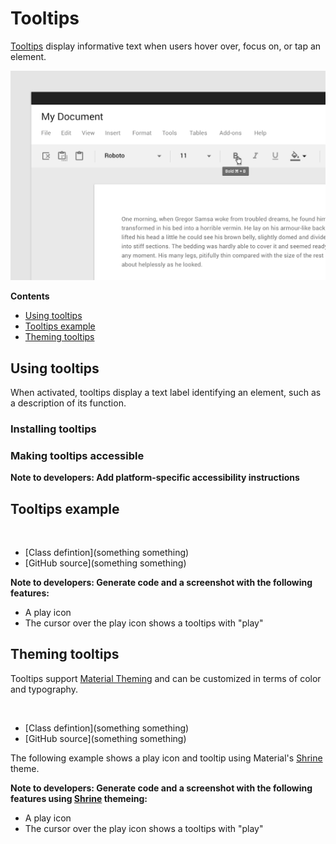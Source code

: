 <!--docs:
title: "Tooltips"
layout: detail
section: components
excerpt: "Tooltips display informative text when users hover over, focus on, or tap an element."
iconId: slider
path: /catalog/sliders/
-->

# Tooltips

[Tooltips](https://material.io/components/tooltips) display informative text when users hover over, focus on, or tap an element.

![Tooltip example in a text editor app](assets/Tooltips_hero.png)

**Contents**

* [Using tooltips](#using-tooltips)
* [Tooltips example](#tooltips-example)
* [Theming tooltips](#theming-tooltips)

## Using tooltips

When activated, tooltips display a text label identifying an element, such as a description of its function.

### Installing tooltips

### Making tooltips accessible

**Note to developers: Add platform-specific accessibility instructions**

## Tooltips example

` `
* [Class defintion](something something)
* [GitHub source](something something)

**Note to developers: Generate code and a screenshot with the following features:**
* A play icon
* The cursor over the play icon shows a tooltips with "play"

## Theming tooltips

Tooltips support [Material Theming](https://material.io/components/sliders#theming) and can be customized in terms of color and typography.

` `
* [Class defintion](something something)
* [GitHub source](something something)

The following example shows a play icon and tooltip using Material's [Shrine](https://material.io/design/material-studies/shrine.html) theme.

**Note to developers: Generate code and a screenshot with the following features using [Shrine](https://material.io/design/material-studies/shrine.html) themeing:**
* A play icon
* The cursor over the play icon shows a tooltips with "play"

